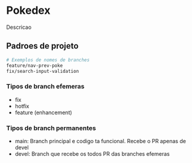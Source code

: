 # Pokedex

Descricao

## Padroes de projeto

```bash
# Exemplos de nomes de branches
feature/nav-prev-poke
fix/search-input-validation
```

### Tipos de branch efemeras
- fix
- hotfix
- feature (enhancement)

### Tipos de branch permanentes
- main: Branch principal e codigo ta funcional. Recebe o PR apenas de devel
- devel: Branch que recebe os todos PR das branches efemeras
